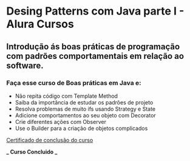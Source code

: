 # Desing Patterns com Java parte I - Alura Cursos
## Introdução ás boas práticas de programação com padrões comportamentais em relação ao software. 

### Faça esse curso de Boas práticas em Java e:

* Não repita código com Template Method
* Saiba da importância de estudar os padrões de projeto
* Resolva problemas de muito ifs usando Strategy e State
* Adicione comportamentos ao seu objeto com Decorator
* Crie diferentes ações com Observer
* Use o Builder para a criação de objetos complicados

[Certificado de conclusão do curso](https://cursos.alura.com.br/certificate/gabryelboeira/introducao-design-patterns-java)

**_ Curso Concluido _**